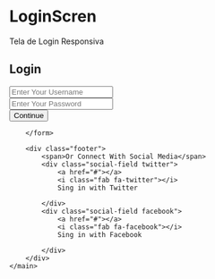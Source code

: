 # LoginScren
Tela de Login Responsiva
<!DOCTYPE html>
<!--Aula Criando um formulario de login responsivo com HTML e CSS -  Canal Girl Coding-->
<html lang="pt-br">
<head>
    <meta charset="UTF-8">
    <meta http-equiv="X-UA-Compatible" content="IE=edge">
    <meta name="viewport" content="width=device-width, initial-scale=1.0">
    <script src="https://kit.fontawesome.com/1ab94d0eba.js" crossorigin=""></script>
    <title>Login Form</title>
    <link rel="stylesheet" href="style.css">
</head>
<body>
    <main class="conteiner">
        <h2>Login</h2>
        <form action="#">
            <div class="input-field">
                <input type="text" name="username" id="username"
                  placeholder="Enter Your Username">
                  <div class="underline"></div>
            </div>
            <div class="input-field">
                <input type="text" name="password" id="password"
                  placeholder="Enter Your Password">
                  <div class="underline"></div>
                  <input type="submit" value="Continue">
            
        </form>
        
        <div class="footer">
            <span>Or Connect With Social Media</span>
            <div class="social-field twitter">
                <a href="#"></a>
                <i class="fab fa-twitter"></i>
                Sing in with Twitter

            </div>
            <div class="social-field facebook">
                <a href="#"></a>
                <i class="fab fa-facebook"></i>
                Sing in with Facebook

            </div>
        </div>
    </main>

    
</body>
</html>
